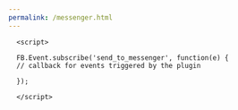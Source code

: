 ```yaml
---
permalink: /messenger.html
---
```

<script>
  window.fbAsyncInit = function() {
    FB.init({
      appId            : 'your-app-id',
      autoLogAppEvents : true,
      xfbml            : true,
      version          : 'v10.0'
    });
  };
</script>
<script async defer crossorigin="anonymous" src="https://connect.facebook.net/en_US/sdk.js"></script>
      <script>

      FB.Event.subscribe('send_to_messenger', function(e) {
      // callback for events triggered by the plugin

      });

      </script>
<div class="fb-send-to-messenger" 
  messenger_app_id="<APP_ID>" 
  page_id="PAGE_ID" 
  data-ref="<PASS_THROUGH_PARAM>" 
  color="<blue | white>" 
  size="<standard | large | xlarge>">
</div>
